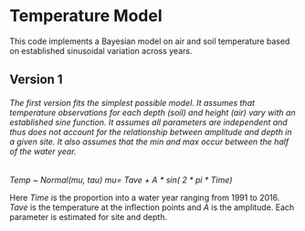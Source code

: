 # Temperature Model
This code implements a Bayesian model on air and soil temperature based on established sinusoidal variation across years.

## Version 1

###### The first version fits the simplest possible model. It assumes that temperature observations for each depth (soil) and height (air) vary with an established sine function. It assumes all parameters are independent and thus does not account for the relationship between amplitude and depth in a given site. It also assumes that the min and max occur between the half of the water year.

_Temp ~ Normal(mu, tau)_
_mu= Tave + A * sin( 2 * pi * Time)_

Here _Time_ is the proportion into a water year ranging from 1991 to 2016. _Tave_ is the temperature at the inflection points and _A_ is the amplitude. Each parameter is estimated for site and depth. 